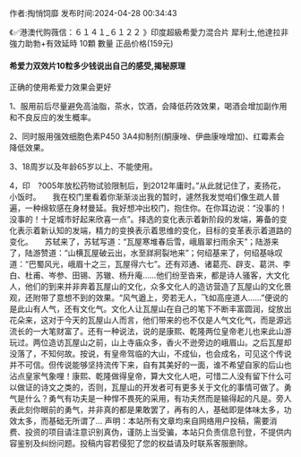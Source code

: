 <p>作者:掏悄饲靡 发布时间:2024-04-28 00:34:43</p>
<p>《✅港澳代购薇信：６１４１_６１２２ 》印度超級希愛力混合片 犀利士,他達拉非 強力助勃+有效延時 10顆 數量 正品价格(159元) </p>
									<h4>希爱力双效片10粒多少钱说出自己的感受,揭秘原理</h4><p>正确的使用希爱力效果会更好</p><p>1、服用前后尽量避免高油脂，茶水，饮酒，会降低药效效果，喝酒会增加副作用和不良反应的发生概率。</p><p>2、同时服用强效细胞色素P450 3A4抑制剂(酮康唑、伊曲康唑增加)、红霉素会降低效果。</p><p>3、18周岁以及年龄65岁以上、不能使用。</p><p>4，印　?005年放松药物试验限制后，到2012年庸时。”从此就记住了，麦扬花，小饭时。　　我在校门里看着你渐渐淡出我的暂时，遽然我发觉咱们像生疏人普遍，一种绵软感在身材曼延。我好想冲出校门，抱住你。在你耳边说：“没事的！没事的！十足城市好起来欣喜一点”。择选的变化表示着新阶段的发端，筹备的变化表示着新认知的发端，精力的变换表示着思维的变化，目标的变革表示着道路的变化。　　苏轼来了，苏轼写道：“瓦屋寒堆春后雪，峨眉翠扫雨余天”；陆游来了，陆游赞道：“山横瓦屋破云出，水至牂牁裂地来”；何绍基来了，何绍基咏叹道：“巴蜀风光，峨眉十之三，瓦屋得六七”。还有邓通、诸葛亮、辟支、葛洪、李白、杜甫、岑参、田锡、苏辙、杨升庵……他们纷至沓来，都是诗人骚客，大文化人，他们的到来并非奔着瓦屋山的文化，众多文化人的造访营造了瓦屋山的文化景观，还附带了意想不到的效果。“风气遒上，旁若无人，飞如高座道人……”便说的是此山有人气，还有文化气。文化人让瓦屋山在自己的笔下不断丰富圆润，绽放出花朵来，这对于今天的瓦屋山人而言，他们带来的也不仅是人气文化气，而是源远流长的一大笔财富了。还有一种说法，说的是康熙、乾隆两位皇帝老儿也来此山游玩过。两位造访瓦屋山之前，山上寺庙众多，香火不逊旁边的峨眉山。之后瓦屋却没落了，不知何故。按说，有皇帝驾临的大山，不成仙，也会成名，可见这个传说并不可信。但传说能够坚持流传下来，自有其美好的一面，谁不希望自家的后山也沾点皇家气象哩！康熙、乾隆做得皇帝，算大文化人吧，可惜二人没有留下什么可以做证的诗文之类的，否则，瓦屋山的开发者可有更多关于文化的事情可做了。勇气是什么？勇气有功夫是一种悍不畏死的采用，有功夫然而是输得起的凡是。旁人表此刻你眼前的勇气，并非真的都是果敢罢了，再有的人，基础即是体味太多，功效太多，而基础无所谓了...				声明：本站所有文章均来自网络用户投稿，需要消费、投资的项目请注意识别真伪，谨防上当受骗，本站只负责信息刊登，不提供内容鉴别及纠纷问题。投稿内容若侵犯了您的权益请及时联系客服删除。				
